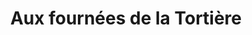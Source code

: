 ---
title: "Aux fournées de la Tortière"
url: /nantes/aux-fournees-de-la-tortiere/
shop: boulangerie
---